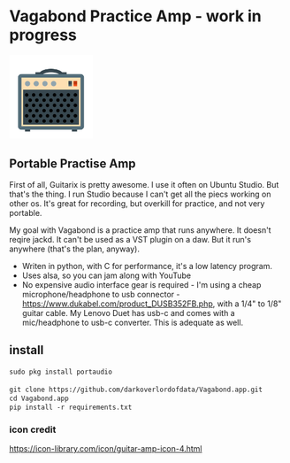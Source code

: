 # Vagabond Practice Amp - work in progress

<img src="Resources/Vagabond.png" alt="drawing" width="30%" height="30%"/>

## Portable Practise Amp
First of all, Guitarix is pretty awesome. I use it often on Ubuntu Studio. But that's the thing. I run Studio because I can't get all the piecs working on other os. It's great for recording, but overkill for practice, and not very portable.

My goal with Vagabond is a practice amp that runs anywhere. It doesn't reqire jackd. It can't be used as a VST plugin on a daw. But it run's anywhere (that's the plan, anyway). 

* Writen in python, with C for performance, it's a low latency program.
* Uses alsa, so you can jam along with YouTube
* No expensive audio interface gear is required - I'm using a cheap microphone/headphone to usb connector - https://www.dukabel.com/product_DUSB352FB.php, with a 1/4" to 1/8" guitar cable. My Lenovo Duet has usb-c and comes with a mic/headphone to usb-c converter. This is adequate as well.

## install
```
sudo pkg install portaudio

git clone https://github.com/darkoverlordofdata/Vagabond.app.git
cd Vagabond.app
pip install -r requirements.txt
```





### icon credit
https://icon-library.com/icon/guitar-amp-icon-4.html